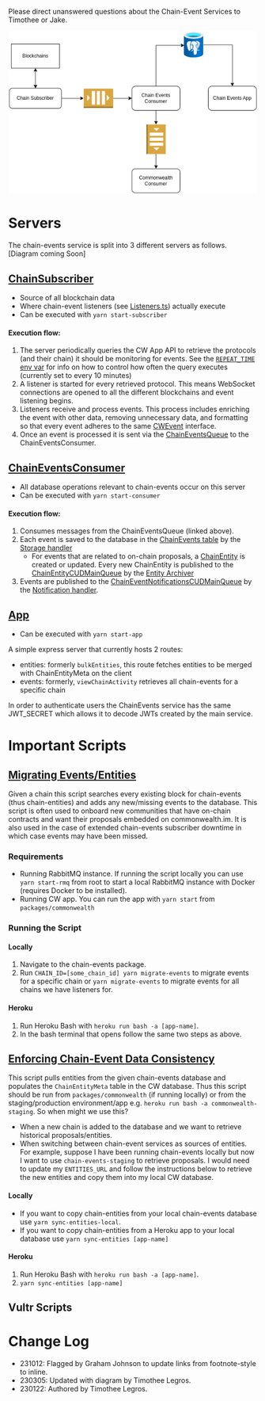 Please direct unanswered questions about the Chain-Event Services to Timothee or Jake.

![Chain Events Architecture](./assets/Chain-Events-Architecture.png)

# Servers

The chain-events service is split into 3 different servers as follows.
[Diagram coming Soon]

## [ChainSubscriber][12]

- Source of all blockchain data
- Where chain-event listeners (see [Listeners.ts][1]) actually execute
- Can be executed with `yarn start-subscriber`

#### Execution flow:
1. The server periodically queries the CW App API to retrieve the protocols (and their chain) it should be monitoring for events. See the [`REPEAT_TIME` env var][16] for info on how to control how often the query executes (currently set to every 10 minutes)
2. A listener is started for every retrieved protocol. This means WebSocket connections are opened to all the different blockchains and event listening begins.
3. Listeners receive and process events. This process includes enriching the event with other data, removing unnecessary data, and formatting so that every event adheres to the same [CWEvent][2] interface.
4. Once an event is processed it is sent via the [ChainEventsQueue][3] to the ChainEventsConsumer.

## [ChainEventsConsumer][13]
- All database operations relevant to chain-events occur on this server
- Can be executed with `yarn start-consumer`

#### Execution flow:
1. Consumes messages from the ChainEventsQueue (linked above).
2. Each event is saved to the database in the [ChainEvents table][4] by the [Storage handler][5]
    - For events that are related to on-chain proposals, a [ChainEntity][6] is created or updated. Every new ChainEntity is published to the [ChainEntityCUDMainQueue][7] by the [Entity Archiver][8]
3. Events are published to the [ChainEventNotificationsCUDMainQueue][9] by the [Notification handler][10].

## [App][14]
- Can be executed with `yarn start-app`

A simple express server that currently hosts 2 routes:

- entities: formerly `bulkEntities`, this route fetches entities to be merged with ChainEntityMeta on the client
- events: formerly, `viewChainActivity` retrieves all chain-events for a specific chain

In order to authenticate users the ChainEvents service has the same JWT_SECRET which allows it to decode JWTs created by the main service.

# Important Scripts
## [Migrating Events/Entities][11]
Given a chain this script searches every existing block for chain-events (thus chain-entities) and adds any new/missing events to the database. This script is often used to onboard new communities that have on-chain contracts and want their proposals embedded on commonwealth.im. It is also used in the case of extended chain-events subscriber downtime in which case events may have been missed.

### Requirements
- Running RabbitMQ instance. If running the script locally you can use `yarn start-rmq` from root to start a local RabbitMQ instance with Docker (requires Docker to be installed).
- Running CW app. You can run the app with `yarn start` from `packages/commonwealth`

### Running the Script
#### Locally
1. Navigate to the chain-events package.
2. Run `CHAIN_ID=[some_chain_id] yarn migrate-events` to migrate events for a specific chain or `yarn migrate-events` to migrate events for all chains we have listeners for.
#### Heroku
1. Run Heroku Bash with `heroku run bash -a [app-name]`.
2. In the bash terminal that opens follow the same two steps as above.

## [Enforcing Chain-Event Data Consistency][15]
This script pulls entities from the given chain-events database and populates the `ChainEntityMeta` table in the CW database. Thus this script should be run from `packages/commonwealth` (if running locally) or from the staging/production environment/app e.g. `heroku run bash -a commonwealth-staging`. So when might we use this?
- When a new chain is added to the database and we want to retrieve historical proposals/entities.
- When switching between chain-event services as sources of entities. For example, suppose I have been running chain-events locally but now I want to use `chain-events-staging` to retrieve proposals. I would need to update my `ENTITIES_URL` and follow the instructions below to retrieve the new entities and copy them into my local CW database.
#### Locally
- If you want to copy chain-entities from your local chain-events database use `yarn sync-entities-local`. 
- If you want to copy chain-entities from a Heroku app to your local database use `yarn sync-entities [app-name]`
#### Heroku
1. Run Heroku Bash with `heroku run bash -a [app-name]`.
2. `yarn sync-entities [app-name]`

## Vultr Scripts


[1]: https://github.com/hicommonwealth/commonwealth/blob/master/packages/chain-events/src/Listener.ts
[2]: https://github.com/hicommonwealth/commonwealth/blob/master/packages/chain-events/src/interfaces.ts#L98
[3]: https://github.com/hicommonwealth/commonwealth/blob/master/packages/common-common/src/rabbitmq/types/index.ts#L74
[4]: https://github.com/hicommonwealth/commonwealth/blob/master/packages/chain-events/services/database/models/chain_event.ts
[5]: https://github.com/hicommonwealth/commonwealth/blob/master/packages/chain-events/services/ChainEventsConsumer/ChainEventHandlers/storage.ts#L139
[6]: https://github.com/hicommonwealth/commonwealth/blob/master/packages/chain-events/services/database/models/chain_entity.ts
[7]: https://github.com/hicommonwealth/commonwealth/blob/master/packages/common-common/src/rabbitmq/types/index.ts#L75
[8]: https://github.com/hicommonwealth/commonwealth/blob/master/packages/chain-events/services/ChainEventsConsumer/ChainEventHandlers/entityArchival.ts#L96
[9]: https://github.com/hicommonwealth/commonwealth/blob/master/packages/common-common/src/rabbitmq/types/index.ts#L76
[10]: https://github.com/hicommonwealth/commonwealth/blob/master/packages/chain-events/services/ChainEventsConsumer/ChainEventHandlers/notification.ts#L62
[11]: https://github.com/hicommonwealth/commonwealth/blob/master/packages/chain-events/scripts/migrateChainEntities.ts
[12]: https://github.com/hicommonwealth/commonwealth/tree/master/packages/chain-events/services/ChainSubscriber
[13]: https://github.com/hicommonwealth/commonwealth/tree/master/packages/chain-events/services/ChainEventsConsumer
[14]: https://github.com/hicommonwealth/commonwealth/tree/master/packages/chain-events/services/app
[15]: https://github.com/hicommonwealth/commonwealth/blob/master/packages/commonwealth/server/scripts/enforceDataConsistency.ts
[16]: https://github.com/hicommonwealth/commonwealth/wiki/Chain-Events%20Environment%20Variables#both

# Change Log

- 231012: Flagged by Graham Johnson to update links from footnote-style to inline.
- 230305: Updated with diagram by Timothee Legros.
- 230122: Authored by Timothee Legros.